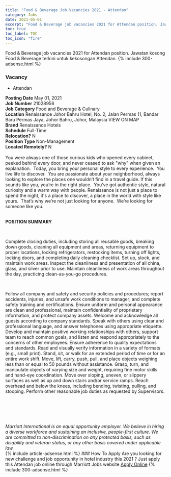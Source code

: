 ```yaml
---
title: "Food & Beverage Job Vacancies 2021 - Attendan" 
category: Jobs 
date: 2021-05-01 
excerpt: "Food & Beverage job vacancies 2021 for Attendan position. Jawatan kosong Food & Beverage terkini untuk kekosongan Attendan." 
toc: true 
toc_label: TOC 
toc_icon: "fire" 
--- 
```


Food & Beverage job vacancies 2021 for Attendan position. Jawatan kosong Food & Beverage terkini untuk kekosongan Attendan. 
{% include 300-adsense.html %} 
### Vacancy 
- Attendan 
<div><div><b>Posting Date</b> May 01, 2021<br><b>Job Number</b> 21028956<br><b>Job Category</b> Food and Beverage &amp; Culinary<br><b>Location</b> Renaissance Johor Bahru Hotel, No. 2, Jalan Permas 11, Bandar Baru Permas Jaya, Johor Bahru, Johor, Malaysia VIEW ON MAP<br><b>Brand</b> Renaissance Hotels<br><b>Schedule</b> Full-Time<br><b>Relocation?</b> N<br><b>Position Type</b> Non-Management<br><b>Located Remotely?</b> N<br><br><div>    You were always one of those curious kids who opened every cabinet, peeked behind every door, and never ceased to ask "why" when given an explanation.&#160; Today, you bring your personal style to every experience.&#160; You live life to discover.&#160; You are passionate about your neighborhood, always looking to explore the places one wouldn&#8217;t find in a travel guide. If this sounds like you, you&#8217;re in the right place.&#160; You&#8217;ve got authentic style, natural curiosity and a warm way with people. Renaissance is not just a place to spend the night, it's a place to discover, a place in the world with style like yours.&#160; That&#8217;s why we&#8217;re not just looking for anyone.&#160; We&#8217;re looking for someone like you.    </div><br></div><div> <p><strong>POSITION SUMMARY</strong></p> <p>&#160;</p> <p>Complete closing duties, including storing all reusable goods, breaking down goods, cleaning all equipment and areas, returning equipment to proper locations, locking refrigerators, restocking items, turning off lights, locking doors, and completing daily cleaning checklist. Set up, stock, and maintain work areas. Inspect the cleanliness and presentation of all china, glass, and silver prior to use. Maintain cleanliness of work areas throughout the day, practicing clean-as-you-go procedures.</p> <p>&#160;</p> <p>Follow all company and safety and security policies and procedures; report accidents, injuries, and unsafe work conditions to manager; and complete safety training and certifications. Ensure uniform and personal appearance are clean and professional, maintain confidentiality of proprietary information, and protect company assets. Welcome and acknowledge all guests according to company standards. Speak with others using clear and professional language, and answer telephones using appropriate etiquette. Develop and maintain positive working relationships with others, support team to reach common goals, and listen and respond appropriately to the concerns of other employees. Ensure adherence to quality expectations and standards. Read and visually verify information in a variety of formats (e.g., small print). Stand, sit, or walk for an extended period of time or for an entire work shift. Move, lift, carry, push, pull, and place objects weighing less than or equal to 50 pounds without assistance. Grasp, turn, and manipulate objects of varying size and weight, requiring fine motor skills and hand-eye coordination. Move over sloping, uneven, or slippery surfaces as well as up and down stairs and/or service ramps. Reach overhead and below the knees, including bending, twisting, pulling, and stooping. Perform other reasonable job duties as requested by Supervisors.</p> <p>&#160;</p> <p>&#160;</p> </div> <div> &#160;</div> <em>Marriott International is an equal opportunity employer.&#160;We believe in hiring a diverse workforce and sustaining an inclusive, people-first culture.&#160;We are committed to non-discrimination on&#160;any&#160;protected&#160;basis, such as disability and veteran status, or any other basis covered under applicable law.</em><br></div> 
{% include article-adsense.html %} 
### How To Apply 
Are you looking for new challenge and job opportunity in hotel industry this 2021 ?
Just apply this Attendan job online through Marriott Jobs website 
<a href="https://jobs.marriott.com/marriott/jobs/21028956?lang=en-us" class="btn btn--info" target="_blank" rel="nofollow noopenner">Apply Online</a> 
{% include 300-adsense.html %} 